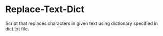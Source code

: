 # Replace-Text-Dict
Script that replaces characters in given text using dictionary specified in dict.txt file.
